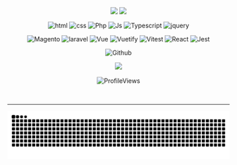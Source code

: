 <div align="center"> 
  <img src="https://github.com/user-attachments/assets/e60e23f7-8709-44b6-b2a7-fa8f3585eb0a">
  <img src="https://readme-typing-svg.herokuapp.com?font=roboto&size=22&duration=4000&color=77657d&background=FF000000&center=true&lines=👽+front-end+developer+!+👾" width="300px"> 
</div>

<div align="center">   

![html](https://img.shields.io/badge/html-043?style=for-the-badge&logo=html5&color=black&logoColor=red)
![css](https://img.shields.io/badge/css-043?style=for-the-badge&logo=css3&color=black&logoColor=red)
![Php](https://img.shields.io/badge/Php-043?style=for-the-badge&logo=php&color=black&logoColor=red)
![Js](https://img.shields.io/badge/js-043?style=for-the-badge&logo=javascript&color=black&logoColor=red)
![Typescript](https://img.shields.io/badge/ts-043?style=for-the-badge&logo=typescript&color=black&logoColor=red)
![jquery](https://img.shields.io/badge/jquery-043?style=for-the-badge&logo=jquery&color=black&logoColor=red)

![Magento](https://img.shields.io/badge/magento-043?style=for-the-badge&logo=magento&color=black&logoColor=red)
![laravel](https://img.shields.io/badge/laravel-043?style=for-the-badge&logo=laravel&color=black&logoColor=red)
![Vue](https://img.shields.io/badge/vue-043?style=for-the-badge&logo=vue.js&color=black&logoColor=red)
![Vuetify](https://img.shields.io/badge/vuetify-043?style=for-the-badge&logo=vuetify&color=black&logoColor=red)
![Vitest](https://img.shields.io/badge/vitest-043?style=for-the-badge&logo=vitest&color=black&logoColor=red)
![React](https://img.shields.io/badge/react-043?style=for-the-badge&logo=react&color=black&logoColor=red)
![Jest](https://img.shields.io/badge/jest-043?style=for-the-badge&logo=jest&color=black&logoColor=red)

<!---![next](https://img.shields.io/badge/next-043?style=for-the-badge&logo=next.js)
![swift](https://img.shields.io/badge/swift-043?style=for-the-badge&logo=swift)--->

<!---![![GitHub Streak](https://streak-stats.demolab.com/?user=catheali&theme=vue&background=043&border=041&dates=fff)](https://git.io/streak-stats)--->

 ![Github](https://github-readme-stats.vercel.app/api/top-langs?username=catheali&show_icons=true&layout=compact&theme=dark)

 <a href="https://www.linkedin.com/in/alicia-alencar" target="_blank"><img src="https://piskel-imgstore-b.appspot.com/img/f53416c2-06f0-11ee-af8d-499722071048.gif" target="_blank"></a> 

 
<!---<a href="https://instagram.com/ali.snull" target="_blank"><img src="https://piskel-imgstore-b.appspot.com/img/351d658c-06f2-11ee-8d0b-499722071048.gif" target="_blank"></a>--->

 <!----[![spotify-github-profile](https://spotify-github-profile.vercel.app/api/view?uid=c7kfxt48cspaphqxjbbjcnqdk&cover_image=true&theme=novatorem&show_offline=true&background_color=008000&interchange=true&bar_color=9bd198&bar_color_cover=true)](https://spotify-github-profile.vercel.app/api/view?uid=c7kfxt48cspaphqxjbbjcnqdk&redirect=true)---->

 <!--- ![ProfileViews](https://img.shields.io/static/v1??username=catheali&label=Profile%20Views&message=0&color=FF0000&labelColor=000000&style=flat) ---> 
![ProfileViews](https://komarev.com/ghpvc/?username=catheali&color=FF0000&labelColor=000000&style=flat)

<br>
<!--  <img width="100px" src="https://piskel-imgstore-b.appspot.com/img/023efcd9-0633-11ee-b1b2-3555d4fbe6b2.gif">
  -->
 <!--- "MAKTUB"  ✨444✨   ✨777✨   ✨1111✨ --->
 </div>
<hr>
<div align="center">
<picture>
  <source media="(prefers-color-scheme: dark)" srcset="https://raw.githubusercontent.com/catheali/catheali/output/github-contribution-grid-snake-dark.svg?v=2" />
  <source media="(prefers-color-scheme: light)" srcset="https://raw.githubusercontent.com/catheali/catheali/output/github-contribution-grid-snake.svg?v=2" />
  <img alt="github-snake" src="https://raw.githubusercontent.com/catheali/catheali/output/github-contribution-grid-snake.svg?v=2" />
</picture>
</div>


